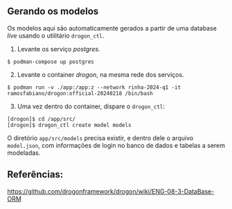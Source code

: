 ## Gerando os modelos

Os modelos aqui são automaticamente gerados a partir de uma database *live* usando o utilitário `drogon_ctl`.

1. Levante os serviço *postgres*.
   
```
$ podman-compose up postgres
```

2. Levante o container *drogon*, na mesma rede dos serviços.

```
$ podman run -v ./app:/app:z --network rinha-2024-q1 -it ramosfabiano/drogon:official-20240218 /bin/bash
```

3. Uma vez dentro do container, dispare o `drogon_ctl`:

 ```
[drogon]$ cd /app/src/
[drogon]$ drogon_ctl create model models
```

O diretório `app/src/models` precisa existir, e dentro dele o arquivo `model.json`, com informações de login no banco de dados e tabelas a serem modeladas.


## Referências:

https://github.com/drogonframework/drogon/wiki/ENG-08-3-DataBase-ORM